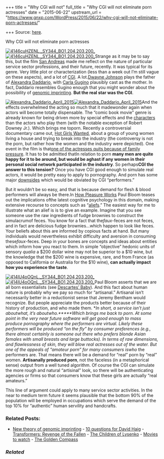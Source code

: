 +++
title = "Why CGI will not"
full_title = "Why CGI will not eliminate porn actresses"
date = "2015-06-22"
upstream_url = "https://www.gnxp.com/WordPress/2015/06/22/why-cgi-will-not-eliminate-porn-actresses/"

+++
Source: [here](https://www.gnxp.com/WordPress/2015/06/22/why-cgi-will-not-eliminate-porn-actresses/).

Why CGI will not eliminate porn actresses

[![4146cuHZENL.\_SY344_BO1,204,203,200\_](https://i0.wp.com/www.unz.com/wp-content/uploads/2015/06/4146cuHZENL._SY344_BO1204203200_-202x300.jpg?resize=202%2C300)![4146cuHZENL.\_SY344_BO1,204,203,200\_](https://i0.wp.com/www.unz.com/wp-content/uploads/2015/06/4146cuHZENL._SY344_BO1204203200_-202x300.jpg?resize=202%2C300)](https://www.amazon.com/exec/obidos/ASIN/0393340007/geneexpressio-20)Strange as it may be to say this, but the film [San Andreas](https://www.amazon.com/exec/obidos/ASIN/B00YGO1FQE/geneexpressio-20) made me reflect on the nature of particular service sector professions, and their future, recently. It was typical for its genre. Very little plot or characterization (less than a week out I’m still vague on these aspects), and a lot of [CGI](https://en.wikipedia.org/wiki/Computer-generated_imagery). A lot.[Dwayne Johnson](https://en.wikipedia.org/wiki/Dwayne_Johnson) plays the father of [Alexandra Daddario](https://en.wikipedia.org/wiki/Alexandra_Daddario), with [Carla Gugino](https://en.wikipedia.org/wiki/Carla_Gugino) plausibly cast as the mother. In fact, Daddario resembles Gugino enough that you might wonder about the possibility of [genomic imprinting](https://en.wikipedia.org/wiki/Genomic_imprinting). **But the real star was the CGI**.

[![Alexandra_Daddario_April_2015](https://i0.wp.com/www.unz.com/wp-content/uploads/2015/06/Alexandra_Daddario_April_2015-107x150.jpg?resize=107%2C150)![Alexandra_Daddario_April_2015](https://i0.wp.com/www.unz.com/wp-content/uploads/2015/06/Alexandra_Daddario_April_2015-107x150.jpg?resize=107%2C150)](https://en.wikipedia.org/wiki/Alexandra_Daddario#/media/File:Alexandra_Daddario_April_2015.jpg)And the effects overwhelmed the acting so much that it madewonder again when actors will become totally dispensable. The “comic book movie” genre is already known for being driven more by special effects and the [characters](https://www.quora.com/Why-do-3-different-actors-have-to-play-the-Hulk) than the actors who play them (with the notable exception of Robert Downey Jr.). Which brings me toporn. Recently a controversial documentary came out, [Hot Girls Wanted](http://www.thedailybeast.com/articles/2015/06/13/hot-girls-wanted-is-pornsploitation.html), about a group of young women living a house and trying to break into the industry (the controversy is not the porn, but rather how the women and the industry were depicted). One event in the film is that[one of the actresses quits because of family pressure](http://reason.com/blog/2015/06/04/hot-girls-wanted). It has to be admitted thatIn relation to porn **many men are quite happy for it to be around, but would be aghast if any women in their personal social network participated in the industry**. So perhaps**CGI the answer to this tension?** Once you have CGI good enough to simulate real actors, it would be pretty easy to apply to pornography. And porn has some major [downsides](http://www.cbsnews.com/news/hiv-scare-in-porn-industry-after-2-actors-test-positive/) which would be obviated by CGI “performers.”

But it wouldn’t be so easy, and that is because demand for flesh & blood performers will always be there.In [How Pleasure Works](https://www.amazon.com/exec/obidos/ASIN/0393340007/geneexpressio-20) Paul Bloom teases out the implications ofthe latest cognitive psychology in this domain, making extensive recourse to concepts such as “[aliefs](https://en.wikipedia.org/wiki/Alief_(mental_state)).” The easiest way for me to illustrate what an alief is is to give an example. Imagine that you see someone use the raw ingredients of fudge brownies to construct the simulacrumof feces. You know for a fact that the*faux*-feces are not feces, and in fact are delicious fudge brownies…which happen to look like feces. Your beliefs about this are informed by copious facts at hand. But many individuals would nevertheless exhibit difficulty and aversion in consuming these*faux*-feces. Deep in your bones are concepts and ideas about entities which inform how you react to them. In simple “objective” hedonic units of sensory *qualia* a \$200 dollar wine may not be superior to a \$10 wine, but the knowledge that the \$200 wine is expensive, rare, and from France (as opposed to California or Australia for the \$10 wine), **can actually impact how you experience the taste**.

[![414IU4oOQnL.\_SY344_BO1,204,203,200\_](https://i0.wp.com/www.unz.com/wp-content/uploads/2015/06/414IU4oOQnL._SY344_BO1204203200_.jpg?resize=181%2C289)![414IU4oOQnL.\_SY344_BO1,204,203,200\_](https://i0.wp.com/www.unz.com/wp-content/uploads/2015/06/414IU4oOQnL._SY344_BO1204203200_.jpg?resize=181%2C289)](https://www.amazon.com/exec/obidos/ASIN/B00D0V146A/geneexpressio-20)Paul Bloom asserts that we are all born essentialists (see [Descartes’ Baby](https://www.amazon.com/exec/obidos/ASIN/046500783X/geneexpressio-20)). And this fact about human nature is probably why we pay so much for “artisanal.” Artisanal isn’t necessarily better in a reductionist sense that Jeremy Bentham would recognize. But people appreciate the products better because of their history of production, and who made them. **In short, a service isn’t just about*what*, it’s about*who.*****Which brings me back to porn. At some point in the very near future software will get good enough to mass produce pornography where the performers are virtual. Likely these performers will be produced “on the fly” by consumer preferences (e.g., there almost certainly is someone out there who prefers blonde Asian females with small breasts and large buttocks). In terms of raw dimensions, and flawlessness of skin, they will blow real actresses out of the water. But one of the appeals of “amateur porn” for many consumers is*who* the performers are. That means there will be a demand for “real” porn by “real” women. **Artisanally produced porn**, not the faceless (in a metaphorical sense) output from a well tuned algorithm. Of course the CGI can simulate the more rough and natural “artisinal” look, so there will be authenticating agencies or firms so that consumers know that these girls are actually “real amateurs.”

This line of argument could apply to many service sector activities. In the near to medium term future it seems plausible that the bottom 90% of the population will be employed in occupations which serve the demand of the top 10% for “authentic” human servility and handcrafts.

### Related Posts:

- [New theory of genomic
  imprinting](https://www.gnxp.com/WordPress/2006/11/19/new-theory-of-genomic-imprinting/) - [10 questions for David
  Haig](https://www.gnxp.com/WordPress/2006/06/19/10-questions-for-david-haig/) - [Transformers: Revenge of the
  Fallen](https://www.gnxp.com/WordPress/2009/06/25/transformers-revenge-of-the-fallen/) - [The Children of
  Lysenko](https://www.gnxp.com/WordPress/2006/12/06/the-children-of-lysenko/) - [Movies to
  watch](https://www.gnxp.com/WordPress/2007/05/14/movies-to-watch/) - [The Golden
  Compass](https://www.gnxp.com/WordPress/2007/12/08/the-golden-compass/)

### *Related*

[](https://www.addtoany.com/add_to/facebook?linkurl=https%3A%2F%2Fwww.gnxp.com%2FWordPress%2F2015%2F06%2F22%2Fwhy-cgi-will-not-eliminate-porn-actresses%2F&linkname=Why%20CGI%20will%20not%20eliminate%20porn%20actresses "Facebook")[](https://www.addtoany.com/add_to/twitter?linkurl=https%3A%2F%2Fwww.gnxp.com%2FWordPress%2F2015%2F06%2F22%2Fwhy-cgi-will-not-eliminate-porn-actresses%2F&linkname=Why%20CGI%20will%20not%20eliminate%20porn%20actresses "Twitter")[](https://www.addtoany.com/add_to/email?linkurl=https%3A%2F%2Fwww.gnxp.com%2FWordPress%2F2015%2F06%2F22%2Fwhy-cgi-will-not-eliminate-porn-actresses%2F&linkname=Why%20CGI%20will%20not%20eliminate%20porn%20actresses "Email")[](https://www.addtoany.com/share)
